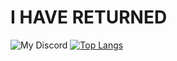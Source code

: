 # I HAVE RETURNED

![My Discord](https://discord-readme-badge.vercel.app/api?id=@stp22)
[![Top Langs](https://github-readme-stats.vercel.app/api/top-langs/?username=STPv22&theme=radical)](https://github.com/anuraghazra/github-readme-stats)

